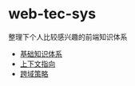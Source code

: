 # web-tec-sys
整理下个人比较感兴趣的前端知识体系

- [基础知识体系](basicSkill.md)
- [上下文指向](this.md)
- [跨域策略](Cross%20domain.md)

